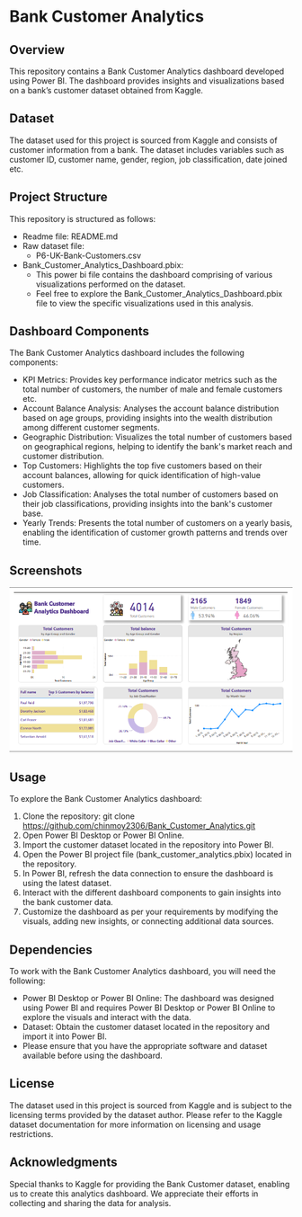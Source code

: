 # Bank Customer Analytics
## Overview
This repository contains a Bank Customer Analytics dashboard developed using Power BI. The dashboard provides insights and visualizations based on a bank’s customer dataset obtained from Kaggle.
## Dataset
The dataset used for this project is sourced from Kaggle and consists of customer information from a bank. The dataset includes variables such as customer ID, customer name, gender, region, job classification, date joined etc. 
## Project Structure
This repository is structured as follows:
-	Readme file: README.md
-	Raw dataset file:
	- P6-UK-Bank-Customers.csv
-	Bank_Customer_Analytics_Dashboard.pbix: 
	- This power bi file contains the dashboard comprising of various visualizations performed on the dataset. 
	- Feel free to explore the Bank_Customer_Analytics_Dashboard.pbix file to view the specific visualizations used in this analysis.
## Dashboard Components
The Bank Customer Analytics dashboard includes the following components:
-	KPI Metrics: Provides key performance indicator metrics such as the total number of customers, the number of male and female customers etc.
-	Account Balance Analysis: Analyses the account balance distribution based on age groups, providing insights into the wealth distribution among different customer segments.
-	Geographic Distribution: Visualizes the total number of customers based on geographical regions, helping to identify the bank's market reach and customer distribution.
-	Top Customers: Highlights the top five customers based on their account balances, allowing for quick identification of high-value customers.
-	Job Classification: Analyses the total number of customers based on their job classifications, providing insights into the bank's customer base.
-	Yearly Trends: Presents the total number of customers on a yearly basis, enabling the identification of customer growth patterns and trends over time.
## Screenshots
![image](https://github.com/chinmoy2306/Bank_Customer_Analytics/blob/81e3a3142e0e467e497f86712d51b5122d53ab8a/Screenshot.png)
## Usage
To explore the Bank Customer Analytics dashboard:
1.	Clone the repository: git clone https://github.com/chinmoy2306/Bank_Customer_Analytics.git
2.	Open Power BI Desktop or Power BI Online.
3.	Import the customer dataset located in the repository into Power BI.
4.	Open the Power BI project file (bank_customer_analytics.pbix) located in the repository.
5.	In Power BI, refresh the data connection to ensure the dashboard is using the latest dataset.
6.	Interact with the different dashboard components to gain insights into the bank customer data.
7.	Customize the dashboard as per your requirements by modifying the visuals, adding new insights, or connecting additional data sources.
## Dependencies
To work with the Bank Customer Analytics dashboard, you will need the following:
-	Power BI Desktop or Power BI Online: The dashboard was designed using Power BI and requires Power BI Desktop or Power BI Online to explore the visuals and interact with the data.
-	Dataset: Obtain the customer dataset located in the repository and import it into Power BI.
-	Please ensure that you have the appropriate software and dataset available before using the dashboard.
## License
The dataset used in this project is sourced from Kaggle and is subject to the licensing terms provided by the dataset author. Please refer to the Kaggle dataset documentation for more information on licensing and usage restrictions.
## Acknowledgments
Special thanks to Kaggle for providing the Bank Customer dataset, enabling us to create this analytics dashboard. We appreciate their efforts in collecting and sharing the data for analysis.
